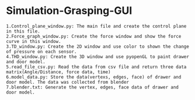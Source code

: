 # Simulation-Grasping-GUI


	1.Control_plane_window.py: The main file and create the control plane in this file.
	2.Force_graph_window.py: Create the force window and show the force curve in this window.
	3.TD_window.py: Create the 2D window and use color to shown the change of pressure on each sensor.
	4.THD_window.py: Create the 3D window and use pyopenGL to paint drawer and door model.
	5.read_file_csv.py: Read the data from csv file and return three data matrix(Angle/Distance, force data, time)
	6.model_data.py: Store the data(vertexs, edges, face) of drawer and door model. The data was collected from blender
	7.blender.txt: Generate the vertex, edges, face data of drawer and door model.
